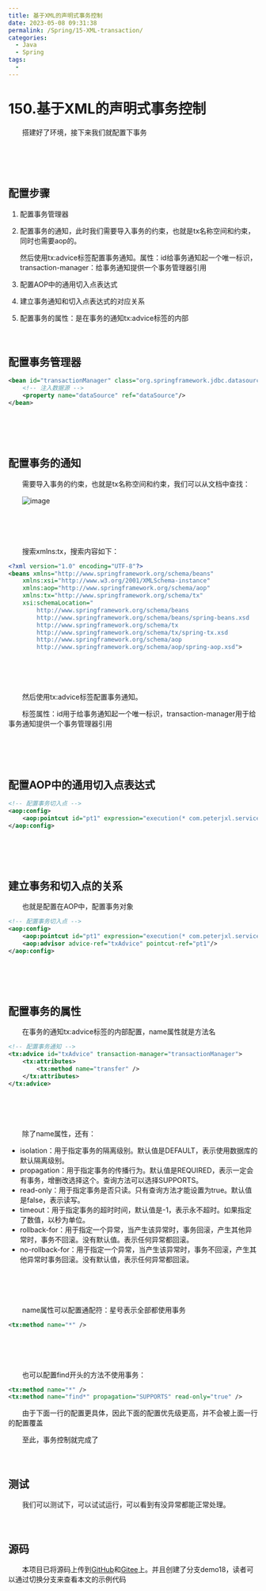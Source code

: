 ```yaml
---
title: 基于XML的声明式事务控制
date: 2023-05-08 09:31:38
permalink: /Spring/15-XML-transaction/
categories:
  - Java
  - Spring
tags:
  - 
---
```

# 150.基于XML的声明式事务控制

　　搭建好了环境，接下来我们就配置下事务
<!-- more -->
　　‍

　　‍

## 配置步骤

1. 配置事务管理器
2. 配置事务的通知，此时我们需要导入事务的约束，也就是tx名称空间和约束，同时也需要aop的。

    然后使用tx:advice标签配置事务通知。属性：id给事务通知起一个唯一标识，transaction-manager：给事务通知提供一个事务管理器引用
3. 配置AOP中的通用切入点表达式
4. 建立事务通知和切入点表达式的对应关系
5. 配置事务的属性：是在事务的通知tx:advice标签的内部

　　‍

## 配置事务管理器

```xml
<bean id="transactionManager" class="org.springframework.jdbc.datasource.DataSourceTransactionManager">
    <!-- 注入数据源 -->
    <property name="dataSource" ref="dataSource"/>
</bean>
```

　　‍

　　‍

## 配置事务的通知

　　需要导入事务的约束，也就是tx名称空间和约束，我们可以从文档中查找：

　　​![image](https://image.peterjxl.com/blog/image-20230504154708-k8wf90a.png)​

　　‍

　　‍

　　搜索xmlns:tx，搜索内容如下：

```xml
<?xml version="1.0" encoding="UTF-8"?>
<beans xmlns="http://www.springframework.org/schema/beans"
    xmlns:xsi="http://www.w3.org/2001/XMLSchema-instance"
    xmlns:aop="http://www.springframework.org/schema/aop"
    xmlns:tx="http://www.springframework.org/schema/tx"
    xsi:schemaLocation="
        http://www.springframework.org/schema/beans
        http://www.springframework.org/schema/beans/spring-beans.xsd
        http://www.springframework.org/schema/tx
        http://www.springframework.org/schema/tx/spring-tx.xsd
        http://www.springframework.org/schema/aop
        http://www.springframework.org/schema/aop/spring-aop.xsd">
```

　　‍

　　‍

　　然后使用tx:advice标签配置事务通知。

　　标签属性：id用于给事务通知起一个唯一标识，transaction-manager用于给事务通知提供一个事务管理器引用

　　‍

　　‍

## 配置AOP中的通用切入点表达式

```xml
<!-- 配置事务切入点 -->
<aop:config>
    <aop:pointcut id="pt1" expression="execution(* com.peterjxl.service.impl.*.*(..))"/>
</aop:config>
```

　　‍

　　‍

## 建立事务和切入点的关系

　　也就是配置在AOP中，配置事务对象

```xml
<!-- 配置事务切入点 -->
<aop:config>
    <aop:pointcut id="pt1" expression="execution(* com.peterjxl.service.impl.*.*(..))"/>
    <aop:advisor advice-ref="txAdvice" pointcut-ref="pt1"/>
</aop:config>
```

　　‍

　　‍

## 配置事务的属性

　　在事务的通知tx:advice标签的内部配置，name属性就是方法名

```xml
<!-- 配置事务通知 -->
<tx:advice id="txAdvice" transaction-manager="transactionManager">
    <tx:attributes>
        <tx:method name="transfer" />
    </tx:attributes>
</tx:advice>
```

　　‍

　　‍

　　除了name属性，还有：

* isolation：用于指定事务的隔离级别。默认值是DEFAULT，表示使用数据库的默认隔离级别。
* propagation：用于指定事务的传播行为。默认值是REQUIRED，表示一定会有事务，增删改选择这个。查询方法可以选择SUPPORTS。
* read-only：用于指定事务是否只读。只有查询方法才能设置为true。默认值是false，表示读写。
* timeout：用于指定事务的超时时间，默认值是-1，表示永不超时。如果指定了数值，以秒为单位。
* rollback-for：用于指定一个异常，当产生该异常时，事务回滚，产生其他异常时，事务不回滚。没有默认值。表示任何异常都回滚。
* no-rollback-for：用于指定一个异常，当产生该异常时，事务不回滚，产生其他异常时事务回滚。没有默认值，表示任何异常都回滚。

　　‍

　　‍

　　name属性可以配置通配符：星号表示全部都使用事务

```xml
<tx:method name="*" />
```

　　‍

　　‍

　　也可以配置find开头的方法不使用事务：

```xml
<tx:method name="*" />
<tx:method name="find*" propagation="SUPPORTS" read-only="true" />
```

　　由于下面一行的配置更具体，因此下面的配置优先级更高，并不会被上面一行的配置覆盖

　　至此，事务控制就完成了

　　‍

## 测试

　　我们可以测试下，可以试试运行，可以看到有没异常都能正常处理。

　　‍

## 源码

　　本项目已将源码上传到[GitHub](https://github.com/Peter-JXL/LearnSpring)和[Gitee](https://gitee.com/peterjxl/LearnSpring)上。并且创建了分支demo18，读者可以通过切换分支来查看本文的示例代码

　　‍
